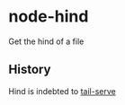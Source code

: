 # node-hind
Get the hind of a file

## History
Hind is indebted to [tail-serve](https://github.com/maxogden/tail-serve)
